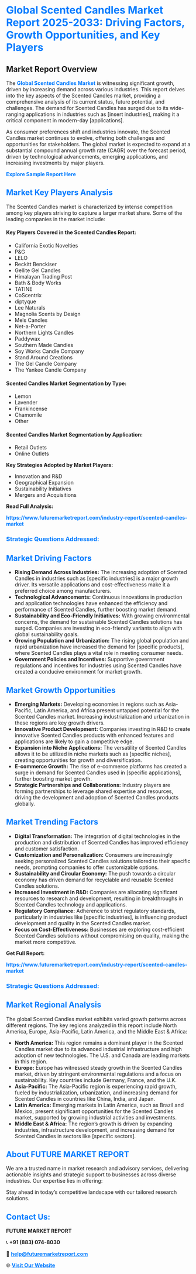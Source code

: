 <h1 style="color: #007BFF;">Global Scented Candles Market Report 2025-2033: Driving Factors, Growth Opportunities, and Key Players</h1>

<section id="overview">
<h2>Market Report Overview</h2>
<p>The <a href="https://www.futuremarketreport.com/industry-report/scented-candles-market" style="color: #007BFF; text-decoration: none;"><strong>Global Scented Candles Market</strong></a> is witnessing significant growth, driven by increasing demand across various industries. This report delves into the key aspects of the Scented Candles market, providing a comprehensive analysis of its current status, future potential, and challenges. The demand for Scented Candles has surged due to its wide-ranging applications in industries such as [insert industries], making it a critical component in modern-day [applications].</p>
<p>As consumer preferences shift and industries innovate, the Scented Candles market continues to evolve, offering both challenges and opportunities for stakeholders. The global market is expected to expand at a substantial compound annual growth rate (CAGR) over the forecast period, driven by technological advancements, emerging applications, and increasing investments by major players.</p>
</section>

<section id="overview">
<p><a href="https://www.futuremarketreport.com/request-sample/reportId=107709" style="color: #007BFF; text-decoration: none;"><strong>Explore Sample Report Here</strong></a></p>
</section>

<section id="key-players">
<h2 style="color: #007BFF;">Market Key Players Analysis</h2>
<p>The Scented Candles market is characterized by intense competition among key players striving to capture a larger market share. Some of the leading companies in the market include:</p>
<h4>Key Players Covered in the Scented Candles Report:</h4>
<ul><li>California Exotic Novelties</li><li>P&amp;G</li><li>LELO</li><li>Reckitt Benckiser</li><li>Gellite Gel Candles</li><li>Himalayan Trading Post</li><li>Bath &amp; Body Works</li><li>TATINE</li><li>CoScentrix</li><li>diptyque</li><li>Lee Naturals</li><li>Magnolia Scents by Design</li><li>Mels Candles</li><li>Net-a-Porter</li><li>Northern Lights Candles</li><li>Paddywax</li><li>Southern Made Candles</li><li>Soy Works Candle Company</li><li>Stand Around Creations</li><li>The Gel Candle Company</li><li>The Yankee Candle Company</li></ul>
<h4>Scented Candles Market Segmentation by Type:</h4>
<ul><li>Lemon</li><li>Lavender</li><li>Frankincense</li><li>Chamomile</li><li>Other</li></ul>

<h4>Scented Candles Market Segmentation by Application:</h4>
<ul><li>Retail Outlets</li><li>Online Outlets</li></ul>
<p><strong>Key Strategies Adopted by Market Players:</strong></p>
<ul>
<li>Innovation and R&D</li>
<li>Geographical Expansion</li>
<li>Sustainability Initiatives</li>
<li>Mergers and Acquisitions</li>
</ul>
</section>

<section>
<p><strong>Read Full Analysis: </strong></p><a href="https://www.futuremarketreport.com/industry-report/scented-candles-market" style="color: #007BFF; text-decoration: none;"><strong>https://www.futuremarketreport.com/industry-report/scented-candles-market</strong></a>
<h3 style="color: #007BFF;">Strategic Questions Addressed:</h3>
</section>

<section id="driving-factors">
<h2 style="color: #007BFF;">Market Driving Factors</h2>
<ul>
<li><strong>Rising Demand Across Industries:</strong> The increasing adoption of Scented Candles in industries such as [specific industries] is a major growth driver. Its versatile applications and cost-effectiveness make it a preferred choice among manufacturers.</li>
<li><strong>Technological Advancements:</strong> Continuous innovations in production and application technologies have enhanced the efficiency and performance of Scented Candles, further boosting market demand.</li>
<li><strong>Sustainability and Eco-Friendly Initiatives:</strong> With growing environmental concerns, the demand for sustainable Scented Candles solutions has surged. Companies are investing in eco-friendly variants to align with global sustainability goals.</li>
<li><strong>Growing Population and Urbanization:</strong> The rising global population and rapid urbanization have increased the demand for [specific products], where Scented Candles plays a vital role in meeting consumer needs.</li>
<li><strong>Government Policies and Incentives:</strong> Supportive government regulations and incentives for industries using Scented Candles have created a conducive environment for market growth.</li>
</ul>
</section>

<section id="growth-opportunities">
<h2 style="color: #007BFF;">Market Growth Opportunities</h2>
<ul>
<li><strong>Emerging Markets:</strong> Developing economies in regions such as Asia-Pacific, Latin America, and Africa present untapped potential for the Scented Candles market. Increasing industrialization and urbanization in these regions are key growth drivers.</li>
<li><strong>Innovative Product Development:</strong> Companies investing in R&D to create innovative Scented Candles products with enhanced features and applications are likely to gain a competitive edge.</li>
<li><strong>Expansion into Niche Applications:</strong> The versatility of Scented Candles allows it to be utilized in niche markets such as [specific niches], creating opportunities for growth and diversification.</li>
<li><strong>E-commerce Growth:</strong> The rise of e-commerce platforms has created a surge in demand for Scented Candles used in [specific applications], further boosting market growth.</li>
<li><strong>Strategic Partnerships and Collaborations:</strong> Industry players are forming partnerships to leverage shared expertise and resources, driving the development and adoption of Scented Candles products globally.</li>
</ul>
</section>

<section id="trending-factors">
<h2 style="color: #007BFF;">Market Trending Factors</h2>
<ul>
<li><strong>Digital Transformation:</strong> The integration of digital technologies in the production and distribution of Scented Candles has improved efficiency and customer satisfaction.</li>
<li><strong>Customization and Personalization:</strong> Consumers are increasingly seeking personalized Scented Candles solutions tailored to their specific needs, prompting companies to offer customizable options.</li>
<li><strong>Sustainability and Circular Economy:</strong> The push towards a circular economy has driven demand for recyclable and reusable Scented Candles solutions.</li>
<li><strong>Increased Investment in R&D:</strong> Companies are allocating significant resources to research and development, resulting in breakthroughs in Scented Candles technology and applications.</li>
<li><strong>Regulatory Compliance:</strong> Adherence to strict regulatory standards, particularly in industries like [specific industries], is influencing product development and quality in the Scented Candles market.</li>
<li><strong>Focus on Cost-Effectiveness:</strong> Businesses are exploring cost-efficient Scented Candles solutions without compromising on quality, making the market more competitive.</li>
</ul>
</section>

<section>
<p><strong>Get Full Report: </strong></p><a href="https://www.futuremarketreport.com/industry-report/scented-candles-market" style="color: #007BFF; text-decoration: none;"><strong>https://www.futuremarketreport.com/industry-report/scented-candles-market</strong></a>
<h3 style="color: #007BFF;">Strategic Questions Addressed:</h3>
</section>


<section id="regional-analysis">
<h2 style="color: #007BFF;">Market Regional Analysis</h2>
<p>The global Scented Candles market exhibits varied growth patterns across different regions. The key regions analyzed in this report include North America, Europe, Asia-Pacific, Latin America, and the Middle East & Africa:</p>
<ul>
<li><strong>North America:</strong> This region remains a dominant player in the Scented Candles market due to its advanced industrial infrastructure and high adoption of new technologies. The U.S. and Canada are leading markets in this region.</li>
<li><strong>Europe:</strong> Europe has witnessed steady growth in the Scented Candles market, driven by stringent environmental regulations and a focus on sustainability. Key countries include Germany, France, and the U.K.</li>
<li><strong>Asia-Pacific:</strong> The Asia-Pacific region is experiencing rapid growth, fueled by industrialization, urbanization, and increasing demand for Scented Candles in countries like China, India, and Japan.</li>
<li><strong>Latin America:</strong> Emerging markets in Latin America, such as Brazil and Mexico, present significant opportunities for the Scented Candles market, supported by growing industrial activities and investments.</li>
<li><strong>Middle East & Africa:</strong> The region’s growth is driven by expanding industries, infrastructure development, and increasing demand for Scented Candles in sectors like [specific sectors].</li>
</ul>
</section>

<footer>
<h2 style="color: #007BFF;">About FUTURE MARKET REPORT</h2>
<p>We are a trusted name in market research and advisory services, delivering actionable insights and strategic support to businesses across diverse industries. Our expertise lies in offering:</p>

<p>Stay ahead in today’s competitive landscape with our tailored research solutions.</p>

<h2 style="color: #007BFF;">Contact Us:</h2>
<p><strong>FUTURE MARKET REPORT</strong></p>
<p>📞 <strong>+91 (883) 074-8030</strong></p>
<p>📧 <strong><a href="mailto:help@futuremarketreport.com" style="color: #007BFF;">help@futuremarketreport.com</a></strong></p>
<p>🌐 <strong><a href="https://www.futuremarketreport.com/" style="color: #007BFF;">Visit Our Website</a></strong></p>
</footer>